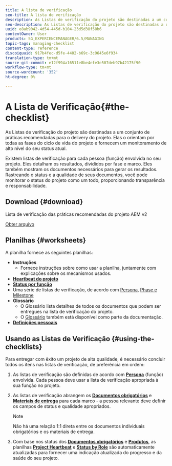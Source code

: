 ```yaml
---
title: A lista de verificação
seo-title: A lista de verificação
description: As Listas de verificação do projeto são destinadas a um conjunto de práticas recomendadas para o delivery do projeto. Elas o orientam por todas as fases do ciclo de vida do projeto e fornecem um monitoramento de alto nível do seu status atual.
seo-description: As Listas de verificação do projeto são destinadas a um conjunto de práticas recomendadas para o delivery do projeto. Elas o orientam por todas as fases do ciclo de vida do projeto e fornecem um monitoramento de alto nível do seu status atual.
uuid: e8ab9042-4d54-445d-b104-23d5d38f58b6
contentOwner: User
products: SG_EXPERIENCEMANAGER/6.5/MANAGING
topic-tags: managing-checklist
content-type: reference
discoiquuid: 917b4fec-d5fe-4402-b69c-3c9645e6f934
translation-type: tm+mt
source-git-commit: e12f994a16511e8be4efe3e507deb97b42175f90
workflow-type: tm+mt
source-wordcount: '352'
ht-degree: 0%

---
```



# A Lista de Verificação{#the-checklist}

As Listas de verificação do projeto são destinadas a um conjunto de práticas recomendadas para o delivery do projeto. Elas o orientam por todas as fases do ciclo de vida do projeto e fornecem um monitoramento de alto nível do seu status atual.

Existem listas de verificação para cada pessoa (função) envolvida no seu projeto. Eles detalham os resultados, divididos por fase e marco. Eles também mostram os documentos necessários para gerar os resultados. Rastreando o status e a qualidade de seus documentos, você pode monitorar o status do projeto como um todo, proporcionando transparência e responsabilidade.

## Download {#download}

Lista de verificação das práticas recomendadas do projeto AEM v2

[Obter arquivo](assets/aem_project_bp_checklistv2-65.xlsx)

## Planilhas {#worksheets}

A planilha fornece as seguintes planilhas:

* **Instruções**
   * Fornece instruções sobre como usar a planilha, juntamente com explicações sobre os mecanismos usados.
* **[Heartbeat do projeto](/help/managing/best-practices.md#project-heartbeat-dashboard)**
* **[Status por função](/help/managing/best-practices.md#status-by-role)**
* Uma série de listas de verificação, de acordo com [Persona](/help/managing/best-practices.md#persona), [Phase e Milestone](/help/managing/best-practices.md#phases-and-milestones)
* **Glossário**
   * O Glossário lista detalhes de todos os documentos que podem ser entregues na lista de verificação do projeto.
   * O [Glossário](/help/managing/best-practices-glossary.md) também está disponível como parte da documentação.
* **[Definições pessoais](/help/managing/best-practices.md#persona)**

## Usando as Listas de Verificação {#using-the-checklists}

Para entregar com êxito um projeto de alta qualidade, é necessário concluir todos os itens nas listas de verificação, de preferência em ordem:

1. As listas de verificação são definidas de acordo com **[Persona](/help/managing/best-practices.md#persona)** (função) envolvida. Cada pessoa deve usar a lista de verificação apropriada à sua função no projeto.
1. As listas de verificação abrangem os **[Documentos obrigatórios](/help/managing/best-practices.md#required-documents)** e **[Materiais de entrega](/help/managing/best-practices.md#deliverables)** para cada marco - a pessoa relevante deve definir os campos de status e qualidade apropriados.

   >[!NOTE]
   >
   >Não há uma relação 1:1 direta entre os documentos individuais obrigatórios e os materiais de entrega.

1. Com base nos status dos **[Documentos obrigatórios](/help/managing/best-practices.md#required-documents)** e **[Produtos](/help/managing/best-practices.md#deliverables)**, as planilhas **[Project Heartbeat](/help/managing/best-practices.md#project-heartbeat-dashboard)** e **[Status by Role](/help/managing/best-practices.md#status-by-role)** são automaticamente atualizadas para fornecer uma indicação atualizada do progresso e da saúde do seu projeto.